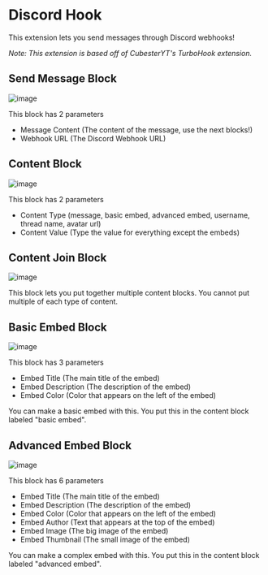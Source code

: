 # Discord Hook
This extension lets you send messages through Discord webhooks!

*Note: This extension is based off of CubesterYT's TurboHook extension.*
## Send Message Block
![image](https://github.com/RBryanYT/RBsRandomPages/assets/125841522/7e216a41-976a-4728-9e0a-7531a6d0d919)

This block has 2 parameters
- Message Content (The content of the message, use the next blocks!)
- Webhook URL (The Discord Webhook URL)
## Content Block
![image](https://github.com/RBryanYT/RBsRandomPages/assets/125841522/3d8fc3af-c5eb-4bd8-b2bc-002ed532bfba)

This block has 2 parameters
- Content Type (message, basic embed, advanced embed, username, thread name, avatar url)
- Content Value (Type the value for everything except the embeds)
## Content Join Block
![image](https://github.com/RBryanYT/RBsRandomPages/assets/125841522/ef0b6a4a-b398-4a92-a40a-cc72d1504029)

This block lets you put together multiple content blocks. You cannot put multiple of each type of content.
## Basic Embed Block
![image](https://github.com/RBryanYT/RBsRandomPages/assets/125841522/cbd67c60-89a4-4df7-956e-2201a68c2e85)

This block has 3 parameters
- Embed Title (The main title of the embed)
- Embed Description (The description of the embed)
- Embed Color (Color that appears on the left of the embed)

You can make a basic embed with this. You put this in the content block labeled "basic embed".
## Advanced Embed Block
![image](https://github.com/RBryanYT/RBsRandomPages/assets/125841522/30a5d7e1-87c9-45e2-82f5-5f2931064632)

This block has 6 parameters
- Embed Title (The main title of the embed)
- Embed Description (The description of the embed)
- Embed Color (Color that appears on the left of the embed)
- Embed Author (Text that appears at the top of the embed)
- Embed Image (The big image of the embed)
- Embed Thumbnail (The small image of the embed)

You can make a complex embed with this. You put this in the content block labeled "advanced embed".
